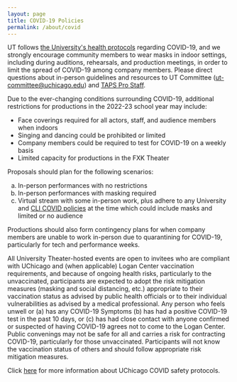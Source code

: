 ```yaml
---
layout: page
title: COVID-19 Policies
permalink: /about/covid
---
```


UT follows [the University's health protocols](https://goforward.uchicago.edu/health-requirements) regarding COVID-19, and we strongly encourage community members to wear masks in indoor settings, including during auditions, rehearsals, and production meetings, in order to limit the spread of COVID-19 among company members. Please direct questions about in-person guidelines and resources to UT Committee ([ut-committee@uchicago.edu](mailto:ut-commitee@uchicago.edu)) and [TAPS Pro Staff](https://taps.uchicago.edu/people/staff).

Due to the ever-changing conditions surrounding COVID-19, additional restrictions for productions in the 2022-23 school year may include:

* Face coverings required for all actors, staff, and audience members when indoors
* Singing and dancing could be prohibited or limited
* Company members could be required to test for COVID-19 on a weekly basis
* Limited capacity for productions in the FXK Theater

Proposals should plan for the following scenarios:
<ol type="a">
  <li>In-person performances with no restrictions</li>
  <li>In-person performances with masking required</li>
  <li>Virtual stream with some in-person work, plus adhere to any University and <a href="https://leadership.uchicago.edu/registered-student-organizations/winter-quarter-2022-updates/">CLI COVID policies</a> at the time which could include masks and limited or no audience</li>
</ol>

Productions should also form contingency plans for when company members are unable to work in-person due to quarantining for COVID-19, particularly for tech and performance weeks.

All University Theater-hosted events are open to invitees who are compliant with UChicago and (when applicable) Logan Center vaccination requirements, and because of ongoing health risks, particularly to the unvaccinated, participants are expected to adopt the risk mitigation measures (masking and social distancing, etc.) appropriate to their vaccination status as advised by public health officials or to their individual vulnerabilities as advised by a medical professional. Any person who feels unwell or (a) has any COVID-19 Symptoms (b) has had a positive COVID-19 test in the past 10 days, or (c) has had close contact with anyone confirmed or suspected of having COVID-19 agrees not to come to the Logan Center. Public convenings may not be safe for all and carries a risk for contracting COVID-19, particularly for those unvaccinated. Participants will not know the vaccination status of others and should follow appropriate risk mitigation measures. 

Click [here](https://leadership.uchicago.edu/registered-student-organizations/winter-quarter-2022-updates/in-person-event-procedures/) for more information about UChicago COVID safety protocols. 